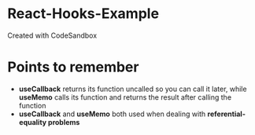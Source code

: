 # React-Hooks-Example
Created with CodeSandbox
# Points to remember
- <b>useCallback</b> returns its function uncalled so you can call it later, while <b>useMemo</b> calls its function and returns the result after calling the function
- <b>useCallback</b> and <b>useMemo</b> both used when dealing with <b>referential-equality problems</b>
